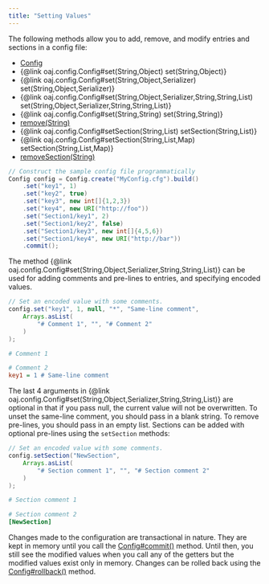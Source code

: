 ```yaml
---
title: "Setting Values"
---
```


The following methods allow you to add, remove, and modify entries and sections in a config file:
- [Config](../apidocs/org/apache/juneau/config/Config.html)
- \{@link oaj.config.Config#set(String,Object) set(String,Object)\}
- \{@link oaj.config.Config#set(String,Object,Serializer) set(String,Object,Serializer)\}
- \{@link oaj.config.Config#set(String,Object,Serializer,String,String,List) set(String,Object,Serializer,String,String,List)\}
- \{@link oaj.config.Config#set(String,String) set(String,String)\}
- [remove(String)](../apidocs/org/apache/juneau/config/Config.html#remove(String))
- \{@link oaj.config.Config#setSection(String,List) setSection(String,List)\}
- \{@link oaj.config.Config#setSection(String,List,Map) setSection(String,List,Map)\}
- [removeSection(String)](../apidocs/org/apache/juneau/config/Config.html#removeSection(String))
```java
// Construct the sample config file programmatically
Config config = Config.create("MyConfig.cfg").build()
    .set("key1", 1)
    .set("key2", true)
    .set("key3", new int[]{1,2,3})
    .set("key4", new URI("http://foo"))
    .set("Section1/key1", 2)
    .set("Section1/key2", false)
    .set("Section1/key3", new int[]{4,5,6})
    .set("Section1/key4", new URI("http://bar"))
    .commit();
```
The method \{@link oaj.config.Config#set(String,Object,Serializer,String,String,List)\} can be used
for adding comments and pre-lines to entries, and specifying encoded values.
```java
// Set an encoded value with some comments.
config.set("key1", 1, null, "*", "Same-line comment",
    Arrays.asList(
        "# Comment 1", "", "# Comment 2"
    )
);
```
```ini
# Comment 1

# Comment 2
key1 = 1 # Same-line comment
```
The last 4 arguments in \{@link oaj.config.Config#set(String,Object,Serializer,String,String,List)\}
are optional in that if you pass null, the current value will not be overwritten.
To unset the same-line comment, you should pass in a blank string.
To remove pre-lines, you should pass in an empty list.
Sections can be added with optional pre-lines using the `setSection` methods:
```java
// Set an encoded value with some comments.
config.setSection("NewSection",
    Arrays.asList(
        "# Section comment 1", "", "# Section comment 2"
    )
);
```
```ini
# Section comment 1

# Section comment 2
[NewSection]
```
Changes made to the configuration are transactional in nature.
They are kept in memory until you call the [Config#commit()](../apidocs/org/apache/juneau/config/Config.html#commit()) method.
Until then, you still see the modified values when you call any of the getters but the modified values
exist only in memory.
Changes can be rolled back using the [Config#rollback()](../apidocs/org/apache/juneau/config/Config.html#rollback()) method.